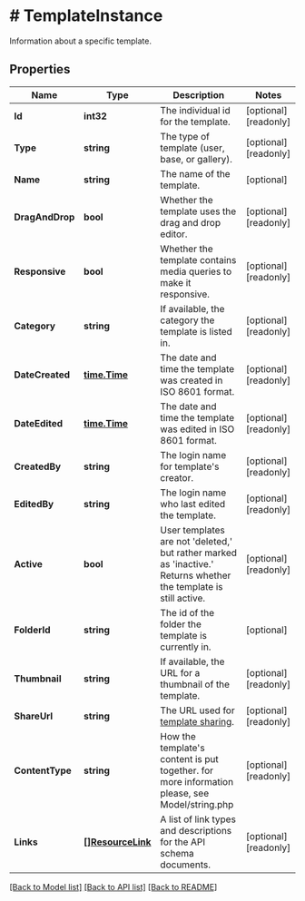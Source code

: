 # # TemplateInstance
Information about a specific template.

## Properties 


Name | Type | Description | Notes
------------ | ------------- | ------------- | -------------
**Id**| **int32** | The individual id for the template.  | [optional] [readonly]
**Type**| **string** | The type of template (user, base, or gallery).  | [optional] [readonly]
**Name**| **string** | The name of the template.  | [optional]
**DragAndDrop**| **bool** | Whether the template uses the drag and drop editor.  | [optional] [readonly]
**Responsive**| **bool** | Whether the template contains media queries to make it responsive.  | [optional] [readonly]
**Category**| **string** | If available, the category the template is listed in.  | [optional] [readonly]
**DateCreated**| [**time.Time**](time.Time.md) | The date and time the template was created in ISO 8601 format.  | [optional] [readonly]
**DateEdited**| [**time.Time**](time.Time.md) | The date and time the template was edited in ISO 8601 format.  | [optional] [readonly]
**CreatedBy**| **string** | The login name for template&#39;s creator.  | [optional] [readonly]
**EditedBy**| **string** | The login name who last edited the template.  | [optional] [readonly]
**Active**| **bool** | User templates are not &#39;deleted,&#39; but rather marked as &#39;inactive.&#39; Returns whether the template is still active.  | [optional] [readonly]
**FolderId**| **string** | The id of the folder the template is currently in.  | [optional]
**Thumbnail**| **string** | If available, the URL for a thumbnail of the template.  | [optional] [readonly]
**ShareUrl**| **string** | The URL used for [template sharing](https://mailchimp.com/help/share-a-template/).  | [optional] [readonly]
**ContentType**| **string** | How the template&#39;s content is put together. for more information please, see Model/string.php  | [optional] [readonly]
**Links**| [**[]ResourceLink**](ResourceLink.md) | A list of link types and descriptions for the API schema documents.  | [optional] [readonly]


[[Back to Model list]](../../README.md#models) [[Back to API list]](../../README.md#endpoints) [[Back to README]](../../README.md)


